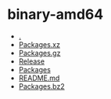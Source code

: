 binary-amd64
========================

- [.](.)
- [Packages.xz](Packages.xz)
- [Packages.gz](Packages.gz)
- [Release](Release)
- [Packages](Packages)
- [README.md](README.md)
- [Packages.bz2](Packages.bz2)
